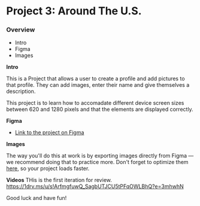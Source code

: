 # Project 3: Around The U.S.

### Overview  

* Intro  
* Figma  
* Images  
  
**Intro**
  
This is a Project that allows a user to create a profile and add pictures to that profile. They can add images, enter their name and give themselves a description. 

This project is to learn how to accomadate different device screen sizes between 620 and 1280 pixels and that the elements are displayed correctly.   
  
**Figma**  
  
* [Link to the project on Figma](https://www.figma.com/file/ii4xxsJ0ghevUOcssTlHZv/Sprint-3%3A-Around-the-US?node-id=0%3A1)  
  
**Images**  
  
The way you'll do this at work is by exporting images directly from Figma — we recommend doing that to practice more. Don't forget to optimize them [here](https://tinypng.com/), so your project loads faster. 

**Videos**
THis is the first iteration for review.
https://1drv.ms/u/s!ArfmgfuwQ_SagbUTJCU5tPFqOWLBhQ?e=3mhwhN

Good luck and have fun!
